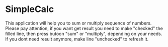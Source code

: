 # SimpleCalc
This application will help you to sum or multiply sequence of numbers. Please pay attention, if you want get result you need to make "checked" the filled line, then press butoon "sum" or "multiply", depending on your needs. If you dont need result anymore, make line "unchecked" to refresh it.
